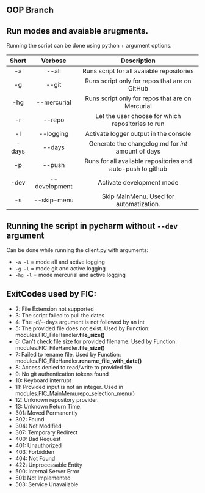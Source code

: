 ## OOP Branch

## Run modes and avaiable arugments.
Running the script can be done using python + argument options.

| Short |    Verbose    |                       Description                             |
|  :-:  |      :-:      |                           :-:                                 |
|  -a   | --all         | Runs script for all avaiable repositories                     |
|  -g   | --git         | Runs script only for repos that are on GitHub                 |
|  -hg  | --mercurial   | Runs script only for repos that are on Mercurial              |
|  -r   | --repo        | Let the user choose for which repositories to run             |
|  -l   | --logging     | Activate logger output in the console                         |
| -days | --days        | Generate the changelog.md for _int_ amount of days            |
|  -p   | --push        | Runs for all available repositories and auto-push to github   |
| -dev  | --development | Activate development mode                                     |
|  -s   | --skip-menu   | Skip MainMenu. Used for automatization.                       |

## Running the script in pycharm without `--dev` argument
Can be done while running the client.py with arguments:
 - `-a -l` = mode all and active logging
 - `-g -l` = mode git and active logging
 - `-hg -l` = mode mercurial and active logging
 

## ExitCodes used by FIC:
- 2: File Extension not supported
- 3: The script failed to pull the dates
- 4: The -d/--days argument is not followed by an int
- 5: The provided file does not exist. Used by Function: modules.FIC_FileHandler.**file_size()**
- 6: Can't check file size for provided filename. Used by Function: modules.FIC_FileHandler.**file_size()**
- 7: Failed to rename file. Used by Function: modules.FIC_FileHandler.**rename_file_with_date()**
- 8: Access denied to read/write to provided file
- 9: No git authentication tokens found
- 10: Keyboard interrupt
- 11: Provided input is not an integer. Used in modules.FIC_MainMenu.repo_selection_menu()
- 12: Unknown repository provider.
- 13: Unknown Return Time. 
- 301: Moved Permanently
- 302: Found
- 304: Not Modified
- 307: Temporary Redirect
- 400: Bad Request
- 401: Unauthorized
- 403: Forbidden
- 404: Not Found
- 422: Unprocessable Entity
- 500: Internal Server Error
- 501: Not Implemented
- 503: Service Unavailable

